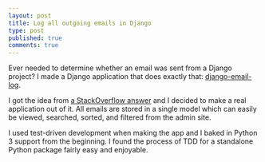 ```yaml
---
layout: post
title: Log all outgoing emails in Django
type: post
published: true
comments: true
---
```


Ever needed to determine whether an email was sent from a Django project?  I
made a Django application that does exactly that: [django-email-log][].

I got the idea from [a StackOverflow answer][] and I decided to make a real
application out of it.  All emails are stored in a single model which can
easily be viewed, searched, sorted, and filtered from the admin site.

I used test-driven development when making the app and I baked in Python 3
support from the beginning.  I found the process of TDD for a standalone
Python package fairly easy and enjoyable.

[django-email-log]: https://github.com/treyhunner/django-email-log
[a stackoverflow answer]: http://stackoverflow.com/a/7553759/98187
